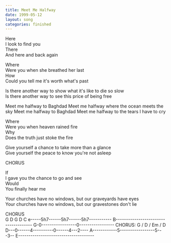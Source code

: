 ```yaml
---
title: Meet Me Halfway
date: 1999-05-12
layout: song
categories: finished
---
```

Here  
I look to find you  
There  
And here and back again

Where  
Were you when she breathed her last  
How  
Could you tell me it's worth what's past

Is there another way to show what it's like to die so slow  
Is there another way to see this price of being free

<div class="chorus">Meet me halfway to Baghdad  
Meet me halfway where the ocean meets the sky  
Meet me halfway to Baghdad  
Meet me halfway to the tears I have to cry</div>

Where  
Were you when heaven rained fire  
Why  
Does the truth just stoke the fire

Give yourself a chance to take more than a glance  
Give yourself the peace to know you're not asleep

<div class="chorus">CHORUS</div>

If  
I gave you the chance to go and see  
Would  
You finally hear me

Your churches have no windows, but our graveyards have eyes  
Your churches have no windows, but our gravestones don't lie

<div class="chorus">CHORUS</div>

<div class="chords">G D G D C   
e-----5h7------5h7------5h7-----------  
B-------------------------------------  
G-0-----------------0----------------- CHORUS: G / D / Em / D  
D---0------4----------0------4---2----  
A------------5-----------------5---3--  
E-------------------------------------</div>
